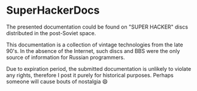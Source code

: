 # SuperHackerDocs

The presented documentation could be found on "SUPER HACKER" discs distributed in the post-Soviet space.

This documentation is a collection of vintage technologies from the late 90's. In the absence of the Internet, such discs and BBS were the only source of information for Russian programmers.

Due to expiration period, the submitted documentation is unlikely to violate any rights, therefore I post it purely for historical purposes. Perhaps someone will cause bouts of nostalgia :smile:
